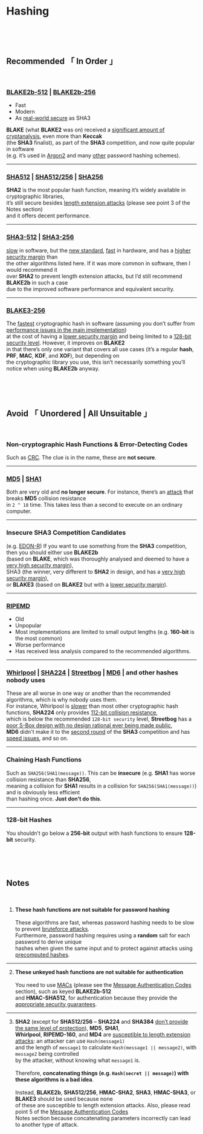 
[ General Hashing ]: https://doc.libsodium.org/hashing/generic_hashing
[ IRL Secure ]: https://eprint.iacr.org/2019/1492.pdf
[ Significant Analysis ]: https://nvlpubs.nist.gov/nistpubs/ir/2012/NIST.IR.7896.pdf
[ Introduction ]: https://www.rfc-editor.org/rfc/rfc9106.html#name-introduction
[ Blake2 ]: https://www.blake2.net/#us
[ SHA Comparison ]: https://en.wikipedia.org/wiki/SHA-2#Comparison_of_SHA_functions
[ Length Extension Attack ]: https://en.wikipedia.org/wiki/Length_extension_attack
[ SHA 3 Comparison ]: https://en.wikipedia.org/wiki/SHA-3#Comparison_of_SHA_functions
[ Slow SHA3 ]: https://www.imperialviolet.org/2017/05/31/skipsha3.html
[ New Standard ]: https://www.nist.gov/publications/sha-3-standard-permutation-based-hash-and-extendable-output-functions
[ Fast SHA3 ]: https://keccak.team/2017/is_sha3_slow.html
[ Security Margin ]: https://eprint.iacr.org/2012/421.pdf
[ Blake3 ]: https://github.com/BLAKE3-team/BLAKE3#readme
[ Blake3 Implementation ]: https://github.com/BLAKE3-team/BLAKE3/issues/31
[ Blake3 Specs ]: https://github.com/BLAKE3-team/BLAKE3-specs/blob/master/blake3.pdf
[ SHA3 Candidates ]: https://eprint.iacr.org/2009/378.pdf
[ Cycling Redundancy ]: https://en.wikipedia.org/wiki/Cyclic_redundancy_check
[ MD5 ]: https://en.wikipedia.org/wiki/MD5
[ SHA1 ]: https://en.wikipedia.org/wiki/SHA-1
[ MD5 Collision ]: https://eprint.iacr.org/2013/170.pdf
[ RIPEMD ]: https://en.wikipedia.org/wiki/RIPEMD
[ Whirlpool ]: https://en.wikipedia.org/wiki/Whirlpool_(hash_function)
[ Streetbog ]: https://en.wikipedia.org/wiki/Streebog
[ MD6 ]: https://en.wikipedia.org/wiki/MD6
[ Benchmark ]: https://www.cryptopp.com/benchmarks.html
[ S-Box Design ]: https://eprint.iacr.org/2016/071.pdf
[ Password Cracking ]: https://en.wikipedia.org/wiki/Password_cracking
[ Rainbow Tables ]: https://en.wikipedia.org/wiki/Rainbow_table
[ MAC ]: https://en.wikipedia.org/wiki/Message_authentication_code
[ MAC Security ]: https://en.wikipedia.org/wiki/Message_authentication_code#Security
[ SHA3 ]: https://competitions.cr.yp.to/sha3.html



# Hashing

<br>
<br>
<br>

## **Recommended** 「 In Order 」

<br>

### [BLAKE2b-512][ General Hashing ] | [BLAKE2b-256][ General Hashing ]

- Fast
- Modern
- As [real-world secure][ IRL Secure ] as SHA3

**BLAKE** (what **BLAKE2** was on) received a [significant amount of cryptanalysis][ Significant Analysis ], even more than **Keccak**<br>
(the **SHA3** finalist), as part of the **SHA3** competition, and now quite popular in software<br>
(e.g. it’s used in [Argon2][ Introduction ] and many [other][ Blake2 ] password hashing schemes).

---

### [SHA512][ SHA Comparison ] | [SHA512/256][ SHA Comparison ] | [SHA256][ SHA Comparison ]

**SHA2** is the most popular hash function, meaning it’s widely available in cryptographic libraries,<br>
it’s still secure besides [length extension attacks][ Length Extension Attack ] (please see point 3 of the Notes section)<br>
and it offers decent performance.

---

### [SHA3-512][ SHA 3 Comparison  ] | [SHA3-256][ SHA 3 Comparison  ]

[slow][ Slow SHA3 ] in software, but the [new standard][ New Standard ], [fast][ Fast SHA3 ] in hardware, and has a [higher security margin][ Security Margin ] than<br>
the other algorithms listed here. If it was more common in software, then I would recommend it<br>
over **SHA2** to prevent length extension attacks, but I’d still recommend **BLAKE2b** in such a case<br>
due to the improved software performance and equivalent security.

---

### [BLAKE3-256][ Blake3 ]

The [fastest][ Blake3 Specs ] cryptographic hash in software (assuming you don’t suffer from [performance issues in the main implementation][ Blake3 Implementation ])<br>
at the cost of having a [lower security margin][ Blake3 Specs ] and being limited to a [128-bit security level][ Blake3 Specs ]. However, it improves on **BLAKE2**<br>
in that there’s only one variant that covers all use cases (it’s a regular **hash**, **PRF**, **MAC**, **KDF**, and **XOF**), but depending on<br>
the cryptographic library you use, this isn’t necessarily something you’ll notice when using **BLAKE2b** anyway.


<br>
<br>
<br>

## **Avoid** 「 Unordered | All Unsuitable 」

<br>

### **Non-cryptographic** Hash Functions & Error-Detecting Codes

Such as [CRC][ Cycling Redundancy ]. The clue is in the name, these are **not secure**.

---

### [MD5][ MD5 ] | [SHA1][ SHA1 ]

Both are very old and **no longer secure**. For instance, there’s an [attack][ MD5 Collision ] that breaks **MD5** collision resistance<br>
in `2 ^ 18` time. This takes less than a second to execute on an ordinary computer.

---

### **Insecure** SHA3 Competition Candidates

(e.g. [EDON-R][ SHA3 Candidates ]) If you want to use something from the **SHA3** competition, then you should either use **BLAKE2b**<br>
(based on **BLAKE**, which was thoroughly analysed and deemed to have a [very high security margin][ Significant Analysis ]),<br>
SHA3 (the winner, very different to **SHA2** in design, and has a [very high security margin][ Significant Analysis ]),<br>
or **BLAKE3** (based on **BLAKE2** but with a [lower security margin][ Blake3 Specs ]).

---

### [RIPEMD][ RIPEMD ]

- Old
- Unpopular
- Most implementations are limited to small output lengths (e.g. **160-bit** is the most common)
- Worse performance
- Has received less analysis compared to the recommended algorithms.

---

### [Whirlpool][ Whirlpool ] | [SHA224][ SHA Comparison ] | [Streetbog][ Streetbog ] | [MD6][ MD6 ] | and other hashes nobody uses

These are all worse in one way or another than the recommended algorithms, which is why nobody uses them.<br>
For instance, Whirlpool is [slower][ Benchmark ] than most other cryptographic hash functions, **SHA224** only provides [112-bit collision resistance][ SHA Comparison ],<br>
which is below the recommended `128-bit security` level, **Streetbog** has a [poor S-Box design with no design rational ever being made public][ S-Box Design ],<br>
**MD6** didn't make it to the [second round][ SHA3 ] of the **SHA3** competition and has [speed issues][ MD6 ], and so on.

---

### Chaining Hash Functions

Such as `SHA256(SHA1(message))`. This can be **insecure** (e.g. **SHA1** has worse collision resistance than **SHA256**,<br>
    meaning a collision for **SHA1** results in a collision for `SHA256(SHA1(message))`) and is obviously less efficient<br>
    than hashing once. **Just don’t do this**.

---

### 128-bit Hashes

You shouldn’t go below a **256-bit** output with hash functions to ensure **128-bit** security.


<br>
<br>
<br>

## **Notes**

<br>

1. **These hash functions are not suitable for password hashing**<br><br>
These algorithms are fast, whereas password hashing needs to be slow to prevent [bruteforce attacks][ Password Cracking ].<br>
Furthermore, password hashing requires using a **random** salt for each password to derive unique<br>
hashes when given the same input and to protect against attacks using [precomputed hashes][ Rainbow Tables ].

---

2. **These unkeyed hash functions are not suitable for authentication**<br><br>
You need to use [MACs][ MAC ] (please see the [Message Authentication Codes](./Message%20Authentication) section), such as keyed **BLAKE2b-512**<br>
and **HMAC-SHA512**, for authentication because they provide the [appropriate security guarantees][ MAC Security ].

---

3. **SHA2** (except for **SHA512/256** – **SHA224** and **SHA384** [don’t provide the same level of protection][ SHA Comparison ]), **MD5**, **SHA1**,<br>**Whirlpool**, **RIPEMD-160**, and **MD4** are [susceptible to length extension attacks][ Length Extension Attack ]: an attacker can use `Hash(message1)`<br>
and the length of `message1` to calculate `Hash(message1 || message2)`, with `message2` being controlled<br>
by the attacker, without knowing what `message1` is.<br><br>
Therefore, **concatenating things (e.g. `Hash(secret || message)`) with these algorithms is a bad idea**.<br><br>
Instead, **BLAKE2b**, **SHA512/256**, **HMAC-SHA2**, **SHA3**, **HMAC-SHA3**, or **BLAKE3** should be used because none<br>
of these are susceptible to length extension attacks. Also, please read point 5 of the [Message Authentication Codes](./Message%20Authentication)<br>
Notes section because concatenating parameters incorrectly can lead to another type of attack.

